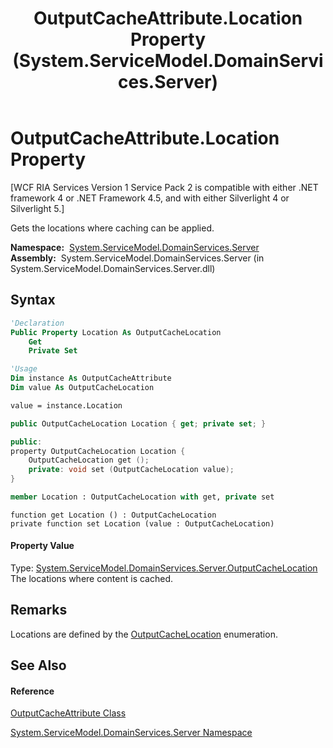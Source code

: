 ﻿---
title: OutputCacheAttribute.Location Property  (System.ServiceModel.DomainServices.Server)
TOCTitle: Location Property
ms:assetid: P:System.ServiceModel.DomainServices.Server.OutputCacheAttribute.Location
ms:mtpsurl: https://msdn.microsoft.com/en-us/library/system.servicemodel.domainservices.server.outputcacheattribute.location(v=VS.91)
ms:contentKeyID: 28755649
ms.date: 01/27/2012
mtps_version: v=VS.91
f1_keywords:
- System.ServiceModel.DomainServices.Server.OutputCacheAttribute.Location
- System.ServiceModel.DomainServices.Server.OutputCacheAttribute.get_Location
- System.ServiceModel.DomainServices.Server.OutputCacheAttribute.set_Location
dev_langs:
- CSharp
- JScript
- VB
- FSharp
- c++
api_location:
- System.ServiceModel.DomainServices.Server.dll
api_name:
- System.ServiceModel.DomainServices.Server.OutputCacheAttribute.get_Location
- System.ServiceModel.DomainServices.Server.OutputCacheAttribute.Location
- System.ServiceModel.DomainServices.Server.OutputCacheAttribute.set_Location
api_type:
- Managed
topic_type:
- apiref
- kbSyntax
product_family_name: VS
ROBOTS: INDEX,FOLLOW
---

# OutputCacheAttribute.Location Property

\[WCF RIA Services Version 1 Service Pack 2 is compatible with either .NET framework 4 or .NET Framework 4.5, and with either Silverlight 4 or Silverlight 5.\]

Gets the locations where caching can be applied.

**Namespace:**  [System.ServiceModel.DomainServices.Server](ff423220\(v=vs.91\).md)  
**Assembly:**  System.ServiceModel.DomainServices.Server (in System.ServiceModel.DomainServices.Server.dll)

## Syntax

``` vb
'Declaration
Public Property Location As OutputCacheLocation
    Get
    Private Set
```

``` vb
'Usage
Dim instance As OutputCacheAttribute
Dim value As OutputCacheLocation

value = instance.Location
```

``` csharp
public OutputCacheLocation Location { get; private set; }
```

``` c++
public:
property OutputCacheLocation Location {
    OutputCacheLocation get ();
    private: void set (OutputCacheLocation value);
}
```

``` fsharp
member Location : OutputCacheLocation with get, private set
```

``` jscript
function get Location () : OutputCacheLocation
private function set Location (value : OutputCacheLocation)
```

#### Property Value

Type: [System.ServiceModel.DomainServices.Server.OutputCacheLocation](ff422391\(v=vs.91\).md)  
The locations where content is cached.  

## Remarks

Locations are defined by the [OutputCacheLocation](ff422391\(v=vs.91\).md) enumeration.

## See Also

#### Reference

[OutputCacheAttribute Class](ff423291\(v=vs.91\).md)

[System.ServiceModel.DomainServices.Server Namespace](ff423220\(v=vs.91\).md)


